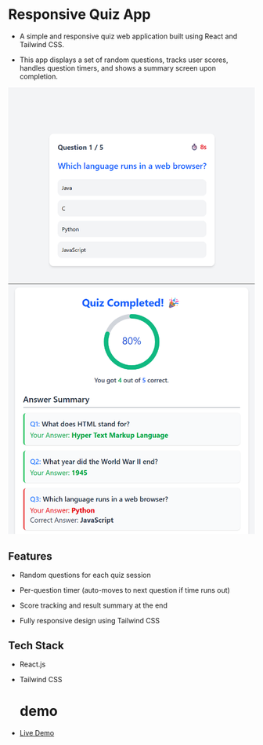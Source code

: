 # Responsive Quiz App
* A simple and responsive quiz web application built using React and Tailwind CSS.
  
* This app displays a set of random questions, tracks user scores, handles question timers, and shows a summary screen upon completion.  

![Quiz App Screenshot](./public/screenshots/img1.png)
![Quiz App Screenshot](./public/screenshots/img2.png)

## Features  

* Random questions for each quiz session
  
* Per-question timer (auto-moves to next question if time runs out)
  
* Score tracking and result summary at the end
  
* Fully responsive design using Tailwind CSS  


## Tech Stack

* React.js
  
* Tailwind CSS

  # demo 
* [Live Demo](https://quiz-app-khaki-five.vercel.app/)






